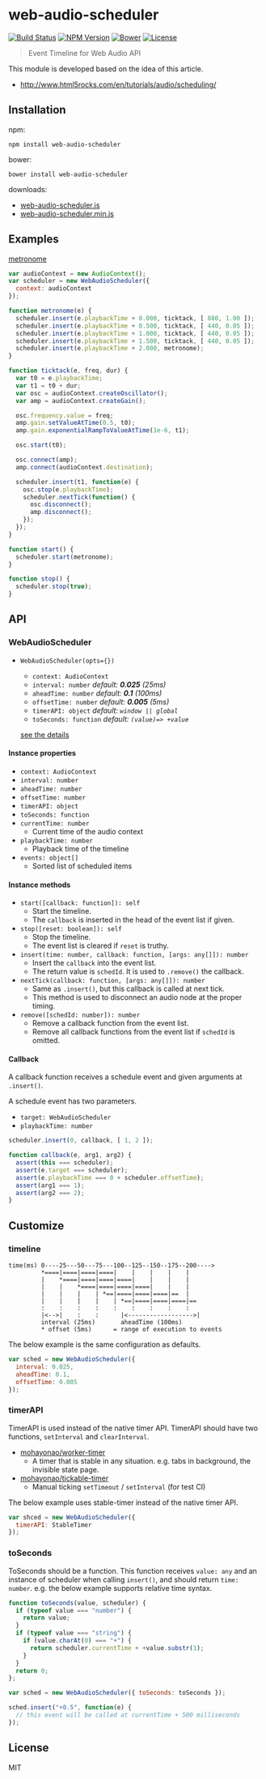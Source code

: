 # web-audio-scheduler
[![Build Status](http://img.shields.io/travis/mohayonao/web-audio-scheduler.svg?style=flat-square)](https://travis-ci.org/mohayonao/web-audio-scheduler)
[![NPM Version](http://img.shields.io/npm/v/web-audio-scheduler.svg?style=flat-square)](https://www.npmjs.org/package/web-audio-scheduler)
[![Bower](https://img.shields.io/bower/v/web-audio-scheduler.svg?style=flat-square)](https://github.com/mohayonao/web-audio-scheduler)
[![License](http://img.shields.io/badge/license-MIT-brightgreen.svg?style=flat-square)](http://mohayonao.mit-license.org/)

> Event Timeline for Web Audio API

This module is developed based on the idea of this article.

 - http://www.html5rocks.com/en/tutorials/audio/scheduling/

## Installation

npm:

```
npm install web-audio-scheduler
```

bower:

```
bower install web-audio-scheduler
```

downloads:

- [web-audio-scheduler.js](https://raw.githubusercontent.com/mohayonao/web-audio-scheduler/master/build/web-audio-scheduler.js)
- [web-audio-scheduler.min.js](https://raw.githubusercontent.com/mohayonao/web-audio-scheduler/master/build/web-audio-scheduler.min.js)

## Examples

[metronome](http://mohayonao.github.io/web-audio-scheduler/)

```javascript
var audioContext = new AudioContext();
var scheduler = new WebAudioScheduler({
  context: audioContext
});

function metronome(e) {
  scheduler.insert(e.playbackTime + 0.000, ticktack, [ 880, 1.00 ]);
  scheduler.insert(e.playbackTime + 0.500, ticktack, [ 440, 0.05 ]);
  scheduler.insert(e.playbackTime + 1.000, ticktack, [ 440, 0.05 ]);
  scheduler.insert(e.playbackTime + 1.500, ticktack, [ 440, 0.05 ]);
  scheduler.insert(e.playbackTime + 2.000, metronome);
}

function ticktack(e, freq, dur) {
  var t0 = e.playbackTime;
  var t1 = t0 + dur;
  var osc = audioContext.createOscillator();
  var amp = audioContext.createGain();

  osc.frequency.value = freq;
  amp.gain.setValueAtTime(0.5, t0);
  amp.gain.exponentialRampToValueAtTime(1e-6, t1);

  osc.start(t0);

  osc.connect(amp);
  amp.connect(audioContext.destination);

  scheduler.insert(t1, function(e) {
    osc.stop(e.playbackTime);
    scheduler.nextTick(function() {
      osc.disconnect();
      amp.disconnect();
    });
  });
}

function start() {
  scheduler.start(metronome);
}

function stop() {
  scheduler.stop(true);
}
```

## API
### WebAudioScheduler
- `WebAudioScheduler(opts={})`
  - `context: AudioContext`
  - `interval: number` _default: **0.025** (25ms)_
  - `aheadTime: number` _default: **0.1** (100ms)_
  - `offsetTime: number` _default: **0.005** (5ms)_
  - `timerAPI: object` _default: `window || global`_
  - `toSeconds: function` _default: `(value)=> +value`_

  [see the details](#customize)

#### Instance properties
- `context: AudioContext`
- `interval: number`
- `aheadTime: number`
- `offsetTime: number`
- `timerAPI: object`
- `toSeconds: function`
- `currentTime: number`
  - Current time of the audio context
- `playbackTime: number`
  - Playback time of the timeline
- `events: object[]`
  - Sorted list of scheduled items

#### Instance methods
- `start([callback: function]): self`
  - Start the timeline.
  - The `callback` is inserted in the head of the event list if given.
- `stop([reset: boolean]): self`
  - Stop the timeline.
  - The event list is cleared if `reset` is truthy.
- `insert(time: number, callback: function, [args: any[]]): number`
  - Insert the `callback` into the event list.
  - The return value is `schedId`. It is used to `.remove()` the callback.
- `nextTick(callback: function, [args: any[]]): number`
  - Same as `.insert()`, but this callback is called at next tick.
  - This method is used to disconnect an audio node at the proper timing.
- `remove([schedId: number]): number`
  - Remove a callback function from the event list.
  - Remove all callback functions from the event list if `schedId` is omitted.

#### Callback
A callback function receives a schedule event and given arguments at `.insert()`.

A schedule event has two parameters.

  - `target: WebAudioScheduler`
  - `playbackTime: number`

```javascript
scheduler.insert(0, callback, [ 1, 2 ]);

function callback(e, arg1, arg2) {
  assert(this === scheduler);
  assert(e.target === scheduler);
  assert(e.playbackTime === 0 + scheduler.offsetTime);
  assert(arg1 === 1);
  assert(arg2 === 2);
}
```

## Customize

### timeline

```
time(ms) 0----25---50---75---100--125--150--175--200---->
         *====|====|====|====|    |    |    |    |
         |    *====|====|====|====|    |    |    |
         |    |    *====|====|====|====|    |    |
         |    |    |    | *==|====|====|====|==  |
         |    |    |    |    | *==|====|====|====|==
         :    :    :    :    :    :    :    :    :
         |<-->|    :    :      |<------------------>|
         interval (25ms)       aheadTime (100ms)
         * offset (5ms)      = range of execution to events
```

The below example is the same configuration as defaults.

```javascript
var sched = new WebAudioScheduler({
  interval: 0.025,
  aheadTime: 0.1,
  offsetTime: 0.005
});
```

### timerAPI

TimerAPI is used instead of the native timer API. TimerAPI should have two functions, `setInterval` and `clearInterval`.

- [mohayonao/worker-timer](https://github.com/mohayonao/worker-timer)
  - A timer that is stable in any situation. e.g. tabs in background, the invisible state page.
- [mohayonao/tickable-timer](https://github.com/mohayonao/tickable-timer)
  - Manual ticking `setTimeout` / `setInterval` (for test CI)

The below example uses stable-timer instead of the native timer API.

```javascript
var shced = new WebAudioScheduler({
  timerAPI: StableTimer
});
```

### toSeconds

ToSeconds should be a function. This function receives `value: any` and an instance of scheduler when calling `insert()`, and should return `time: number`. e.g. the below example supports relative time syntax.

```javascript
function toSeconds(value, scheduler) {
  if (typeof value === "number") {
    return value;
  }
  if (typeof value === "string") {
    if (value.charAt(0) === "+") {
      return scheduler.currentTime + +value.substr(1);
    }
  }
  return 0;
};

var sched = new WebAudioScheduler({ toSeconds: toSeconds });

sched.insert("+0.5", function(e) {
  // this event will be called at currentTime + 500 milliseconds
});
```

## License

MIT
